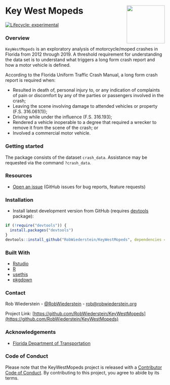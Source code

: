 # Key West Mopeds <img src="reference/figures/logo.png" align="right" width="120" />

<!-- badges: start -->
[![Lifecycle: experimental](https://img.shields.io/badge/lifecycle-experimental-orange.svg)](https://lifecycle.r-lib.org/articles/stages.html#experimental)
<!-- badges: end -->


### Overview

`KeyWestMopeds` is an exploratory analysis of motorcycle/moped crashes in Florida from 2012 through 2019.  A threshold requirement for understanding the data set is to understand what triggers a long form crash report and how a motor vehicle is defined.

According to the Florida Uniform Traffic Crash Manual, a long form crash report is required when:

- Resulted in death of, personal injury to, or any indication of complaints of pain or discomfort by any of the
parties or passengers involved in the crash;
- Leaving the scene involving damage to attended vehicles or property (F.S. 316.061(1));
- Driving while under the influence (F.S. 316.193);
- Rendered a vehicle inoperable to a degree that required a wrecker to remove it from the scene of the crash; or
- Involved a commercial motor vehicle.



### Getting started 

The package consists of the dataset `crash_data`.  Assistance may be requested via the command `?crash_data`.

### Resources

* [Open an issue](https://github.com/RobWiederstein/KeyWestMopeds/issues) (GitHub issues for bug reports, feature requests)

### Installation

* Install latest development version from GitHub (requires [devtools](https://github.com/hadley/devtools) package):

```r 
if (!require("devtools")) {
  install.packages("devtools")
}
devtools::install_github("RobWiederstein/KeyWestMopeds", dependencies = TRUE, build_vignettes = TRUE)
```

### Built With

- [Rstudio]()
- [R]()
- [usethis]()
- [pkgdown]()


<!-- CONTACT -->
### Contact

Rob Wiederstein - [@RobWiederstein](https://twitter.com/RobWiederstein) - rob@robwiederstein.org

Project Link: [https://github.com/RobWiederstein/KeyWestMopeds](https://github.com/RobWiederstein/KeyWestMopeds)

<!-- ACKNOWLEDGEMENTS -->
### Acknowledgements
* [Florida Department of Transportation](https://www.webpagefx.com/tools/emoji-cheat-sheet)

### Code of Conduct
  
  Please note that the KeyWestMopeds project is released with a [Contributor Code of Conduct](https://contributor-covenant.org/version/2/0/CODE_OF_CONDUCT.html). By contributing to this project, you agree to abide by its terms.

